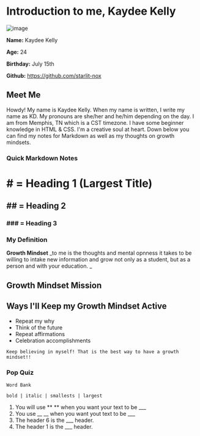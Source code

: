 
# **Introduction to me, Kaydee Kelly**

![image](https://avatars.githubusercontent.com/u/123973520?v=4)

**Name:** Kaydee Kelly

**Age:** 24

**Birthday:** July 15th

**Github:** <https://github.com/starlit-nox>

## Meet Me

Howdy! My name is Kaydee Kelly. When my name is written, I write my name as KD. My pronouns are she/her and he/him depending on the day. I am from Memphis, TN which is a CST timezone. I have some beginner knowledge in HTML & CSS. I'm a creative soul at heart. Down below you can find my notes for Markdown as well as my thoughts on growth mindsets.

### **Quick Markdown Notes**

# # = Heading 1 (Largest Title)
## ##  = Heading 2
### ### = Heading 3

### **My Definition**

**Growth Mindset** _to me is the thoughts and mental opnness it takes to be willing to intake new information and grow not only as a student, but as a person and with your education. _

## **Growth Mindset Mission**

## **Ways I'll Keep my Growth Mindset Active**
- Repeat my why
- Think of the future
- Repeat affirmations
- Celebration accomplishments

```
Keep believing in myself! That is the best way to have a growth mindset!!
```

### Pop Quiz

```
Word Bank
```
```
bold | italic | smallests | largest
```

1. You will use ** ** when you want your text to be ___
2. You use __ __ when you want yout text to be ___
3. The header 6 is the ___ header.
4. The header 1 is the ___ header.







## 